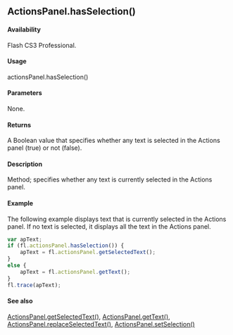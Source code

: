 ## ActionsPanel.hasSelection()

#### Availability

Flash CS3 Professional.

#### Usage

actionsPanel.hasSelection()

#### Parameters

None.

#### Returns

A Boolean value that specifies whether any text is selected in the Actions panel (true) or not (false).

#### Description

Method; specifies whether any text is currently selected in the Actions panel.

#### Example

The following example displays text that is currently selected in the Actions panel. If no text is selected, it displays all the text in the Actions panel.

```javascript
var apText;
if (fl.actionsPanel.hasSelection()) {
    apText = fl.actionsPanel.getSelectedText();
}
else {
    apText = fl.actionsPanel.getText();
}
fl.trace(apText);
```

#### See also

[ActionsPanel.getSelectedText()](../ActionsPanel_object/ActionsPanel2.md), [ActionsPanel.getText()](../ActionsPanel_object/ActionsPanel3.md), [ActionsPanel.replaceSelectedText()](../ActionsPanel_object/ActionsPanel5.md), [ActionsPanel.setSelection()](../ActionsPanel_object/ActionsPanel7.md)
